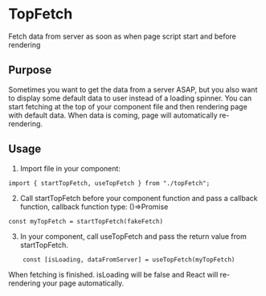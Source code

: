 # TopFetch
Fetch  data from server as soon as when page script start and before rendering 

## Purpose
Sometimes you want to get the data from a server ASAP, but you also want to display some default data to user instead of a loading spinner. You can start fetching at the top of your component file and then rendering page with default data. When data is coming, page will automatically re-rendering.

## Usage
1. Import file in your component:
```
import { startTopFetch, useTopFetch } from "./topFetch";
```

2. Call startTopFetch before your component function and pass a callback function, callback function type: ()=>Promise<any>
```
const myTopFetch = startTopFetch(fakeFetch)
```
3. In your component, call useTopFetch and pass the return value from startTopFetch. 
```
    const [isLoading, dataFromServer] = useTopFetch(myTopFetch)
```
When fetching is finished. isLoading will be false and React will re-rendering your page automatically.
